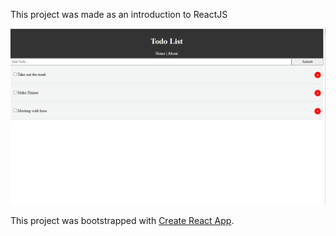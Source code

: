 This project was made as an introduction to ReactJS

![](demo.gif)

This project was bootstrapped with [Create React App](https://github.com/facebook/create-react-app).
